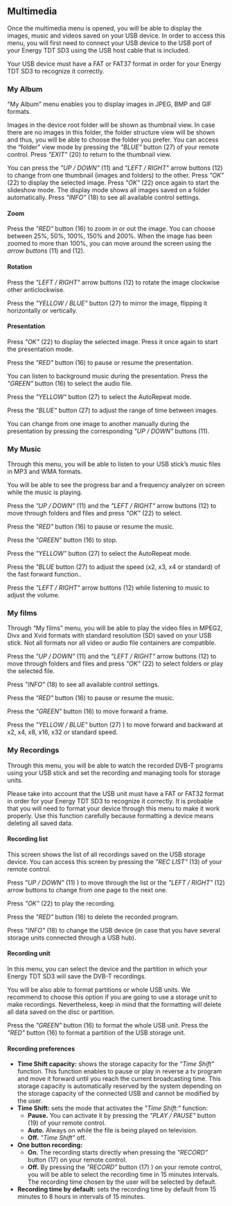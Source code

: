 ## Multimedia
Once the multimedia menu is opened, you will be able to display the images, music and videos saved on your USB device. In order to access this menu, you will first need to connect your USB device to the USB port of your Energy TDT SD3 using the USB host cable that is included.

Your USB device must have a FAT or FAT37 format in order for your Energy TDT SD3 to recognize it correctly.

### My Album
 “My Album” menu enables you to display images in JPEG, BMP and GIF formats.

Images in the device root folder will be shown as thumbnail view. In case there are no images in this folder, the folder structure view will be shown and thus, you will be able to choose the folder you prefer. You can access the “folder” view mode by pressing the *"BLUE"* button (27) of your remote control. Press *"EXIT"* (20) to return to the thumbnail view.


You can press the *"UP / DOWN"* (11) and *"LEFT / RIGHT"* arrow buttons (12) to change from one thumbnail (images and folders) to the other. Press *"OK"* (22) to display the selected image. Press  *"OK"* (22) once again to start the slideshow mode. The display mode shows all images saved on a folder automatically. Press *"INFO"* (18) to see all available control settings.

#### Zoom
Press the *"RED"* button (16) to zoom in or out the image. You can choose between 25%, 50%, 100%, 150% and 200%.
When the image has been zoomed to more than 100%, you can move around the screen using the *arrow buttons* (11) and (12).

#### Rotation
Press the *"LEFT / RIGHT"* arrow buttons (12) to rotate the image clockwise other anticlockwise.

Press the *"YELLOW / BLUE"* button (27) to mirror the image, flipping it horizontally or vertically.

#### Presentation
Press *"OK"* (22) to display the selected image. Press it once again to start the presentation mode.

Press the *"RED"* button (16) to pause or resume the presentation.

You can listen to background music during the presentation. Press the *"GREEN"* button (16) to select the audio file.

Press the *"YELLOW"* button (27) to select the AutoRepeat mode.

Press the *"BLUE"* button (27) to adjust the range of time between images.

You can change from one image to another manually during the presentation by pressing the corresponding *"UP / DOWN"* buttons (11).


### My Music
Through this menu, you will be able to listen to your USB stick’s music files in MP3 and WMA formats.

You will be able to see the progress bar and a frequency analyzer on screen while the music is playing.

Press the *"UP / DOWN"* (11) and the *"LEFT / RIGHT"* arrow buttons (12) to move through folders and files and press *"OK"* (22) to select.

Press the *"RED"* button (16) to pause or resume the music.

Press the *"GREEN"* button (16) to stop.

Press the *"YELLOW"* button (27) to select the AutoRepeat mode.

Press the *"BLUE* button (27) to adjust the speed (x2, x3, x4 or standard) of the fast forward function..

Press the *"LEFT / RIGHT"* arrow buttons (12) while listening to music to adjust the volume.


### My films
Through “My films” menu, you will be able to play the video files in MPEG2, Divx and Xvid formats with standard resolution (SD) saved on your USB stick. Not all formats nor all video or audio file containers are compatible.

Press the *"UP / DOWN"* (11) and the *"LEFT / RIGHT"* arrow buttons (12) to move through folders and files and press *"OK"* (22) to select folders or play the selected file.

Press *"INFO"* (18) to see all available control settings.

Press the *"RED"* button (16) to pause or resume the music.

Press the  *"GREEN"* button (16) to move forward a frame.

Press the *"YELLOW / BLUE"* button (27) ) to move forward and backward at x2, x4, x8, x16, x32 or standard speed.


### My Recordings
Through this menu, you will be able to watch the recorded DVB-T programs using your USB stick and set the recording and managing tools for storage units.

Please take into account that the USB unit must have a FAT or FAT32 format in order for your Energy TDT SD3 to recognize it correctly. It is probable that you will need to format your device through this menu to make it work properly. Use this function carefully because formatting a device means deleting all saved data.

#### Recording list
This screen shows the list of all recordings saved on the USB storage device. You can access this screen by pressing the  *"REC LIST"* (13) of your remote control.

Press *"UP / DOWN"* (11) ) to move through the list or the *"LEFT / RIGHT"* (12) arrow buttons to change from one page to the next one.

Press *"OK"* (22) to play the recording.

Press the *"RED"* button (16) to delete the recorded program.

Press *"INFO"* (18) to change the USB device (in case that you have several storage units connected through a USB hub). 

#### Recording unit
In this menu, you can select the device and the partition in which your Energy TDT SD3 will save the DVB-T recordings.

You will be also able to format partitions or whole USB units. We recommend to choose this option if you are going to use a storage unit to make recordings. Nevertheless, keep in mind that the formatting will delete all data saved on the disc or partition.

Press the *"GREEN"* button (16) to format the whole USB unit.
Press the *"RED"* button (16) to format a partition of the USB storage unit.

#### Recording preferences

* **Time Shift capacity:** shows the storage capacity for the *"Time Shift"* function. This function enables to pause or play in reverse a tv program and move it forward until you reach the current broadcasting time. This storage capacity is automatically reserved by the system depending on the storage capacity of the connected USB and cannot be modified by the user.
* **Time Shift:** sets the mode that activates the *"Time Shift:"* function:
    * **Pause.** You can activate it by pressing the *"PLAY / PAUSE"* button (19) of your remote control.
    * **Auto.** Always on while the file is being played on television.
    * **Off.** *"Time Shift"* off.
*  **One button recording:**
    * **On.** The recording starts directly when pressing the *"RECORD"* button (17) on your remote control.
    * **Off.** By pressing the *"RECORD"* button (17) ) on your remote control, you will be able to select the recording time in 15 minutes intervals. The recording time chosen by the user will be selected by default.
* **Recording time by default:** sets the recording time by default from 15 minutes to 8 hours in intervals of 15 minutes.











